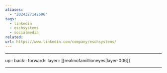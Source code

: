 ```yaml
---
aliases:
  - "2024327142606"
tags:
  - linkedin
  - eschsystems
  - socialmedia
related: 
url: https://www.linkedin.com/company/eschsystems/
---
```




***

up:: 
back:: 
forward:: 
layer:: [[realmofamillioneyes|layer-006]]

***
